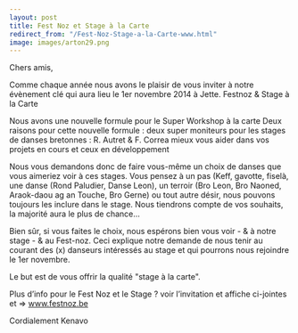```yaml
---
layout: post
title: Fest Noz et Stage à la Carte
redirect_from: "/Fest-Noz-Stage-a-la-Carte-www.html"
image: images/arton29.png
---
```


Chers amis,

Comme chaque année nous avons le plaisir de vous inviter à notre
évènement clé qui aura lieu le 1er novembre 2014 à Jette. Festnoz &
Stage à la Carte

Nous avons une nouvelle formule pour le Super Workshop à la carte Deux
raisons pour cette nouvelle formule : deux super moniteurs pour les
stages de danses bretonnes : R. Autret & F. Correa mieux vous aider
dans vos projets en cours et ceux en développement

Nous vous demandons donc de faire vous-même un choix de danses que
vous aimeriez voir à ces stages. Vous pensez à un pas (Keff, gavotte,
fiselà, une danse (Rond Paludier, Danse Leon), un terroir (Bro Leon,
Bro Naoned, Araok-daou ag an Touche, Bro Gerne) ou tout autre désir,
nous pouvons toujours les inclure dans le stage. Nous tiendrons compte
de vos souhaits, la majorité aura le plus de chance...

Bien sûr, si vous faites le choix, nous espérons bien vous voir - & à
notre stage - & au Fest-noz. Ceci explique notre demande de nous tenir
au courant des (x) danseurs intéressés au stage et qui pourrons nous
rejoindre le 1er novembre.

Le but est de vous offrir la qualité "stage à la carte".

Plus d’info pour le Fest Noz et le Stage ? voir l’invitation et
affiche ci-jointes et => www.festnoz.be

Cordialement Kenavo
